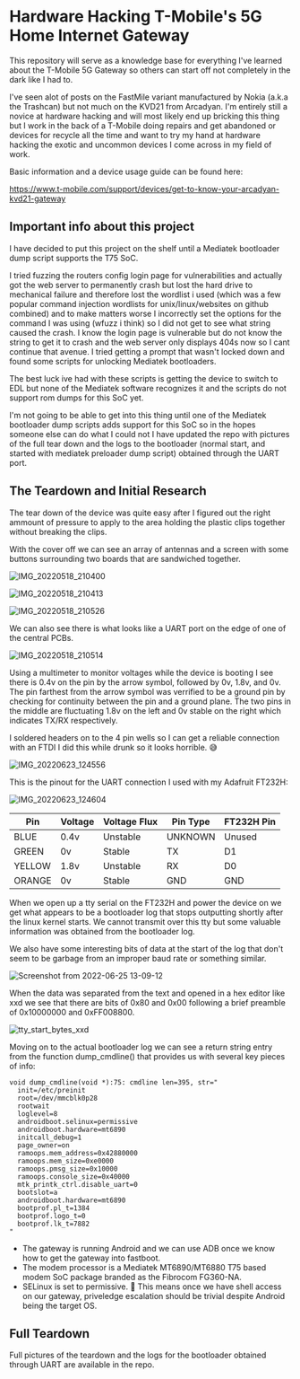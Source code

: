 # Hardware Hacking T-Mobile's 5G Home Internet Gateway

This repository will serve as a knowledge base for everything I've learned about the T-Mobile 5G Gateway so others can start off not completely in the dark like I had to. 

I've seen alot of posts on the FastMile variant manufactured by Nokia (a.k.a the Trashcan) but not much on the KVD21 from Arcadyan. I'm entirely still a novice at hardware hacking and will most likely end up bricking this thing but I work in the back of a T-Mobile doing repairs and get abandoned or devices for recycle all the time and want to try my hand at hardware hacking the exotic and uncommon devices I come across in my field of work.

Basic information and a device usage guide can be found here:

https://www.t-mobile.com/support/devices/get-to-know-your-arcadyan-kvd21-gateway

## Important info about this project
I have decided to put this project on the shelf until a Mediatek bootloader dump script supports the T75 SoC.

I tried fuzzing the routers config login page for vulnerabilities and actually got the web server to permanently crash but lost the hard drive to mechanical failure and therefore lost the wordlist i used (which was a few popular command injection wordlists for unix/linux/websites on github combined) and to make matters worse I incorrectly set the options for the command I was using (wfuzz i think) so I did not get to see what string caused the crash. 
I know the login page is vulnerable but do not know the string to get it to crash and the web server only displays 404s now so I cant continue that avenue. I tried getting a prompt that wasn't locked down and found some scripts for unlocking Mediatek bootloaders. 

The best luck ive had with these scripts is getting the device to switch to EDL but none of the Mediatek software recognizes it and the scripts do not support rom dumps for this SoC yet.

I'm not going to be able to get into this thing until one of the Mediatek bootloader dump scripts adds support for this SoC so in the hopes someone else can do what I could not I have updated the repo with pictures of the full tear down and the logs to the bootloader (normal start, and started with mediatek preloader dump script) obtained through the UART port.

## The Teardown and Initial Research

The tear down of the device was quite easy after I figured out the right ammount of pressure to apply to the area holding the plastic clips together without breaking the clips.

With the cover off we can see an array of antennas and a screen with some buttons surrounding two boards that are sandwiched together.

![IMG_20220518_210400](https://user-images.githubusercontent.com/92492482/175692799-b68fd6c1-a8f9-4520-a50d-39958ae366f3.png)

![IMG_20220518_210413](https://user-images.githubusercontent.com/92492482/175694122-59f8567f-6b46-49eb-967e-7f1ea05e275c.png)

![IMG_20220518_210526](https://user-images.githubusercontent.com/92492482/175694199-8049059e-754c-4587-a53c-4880693781cb.png)

We can also see there is what looks like a UART port on the edge of one of the central PCBs.

![IMG_20220518_210514](https://user-images.githubusercontent.com/92492482/175694322-6ba9bcff-d275-49ff-9e5e-a8e5f327c623.png)

Using a multimeter to monitor voltages while the device is booting I see there is 0.4v on the pin by the arrow symbol, followed by 0v, 1.8v, and 0v. The pin farthest from the arrow symbol was verrified to be a ground pin by checking for continuity between the pin and a ground plane. The two pins in the middle are fluctuating 1.8v on the left and 0v stable on the right which indicates TX/RX respectively.

I soldered headers on to the 4 pin wells so I can get a reliable connection with an FTDI I did this while drunk so it looks horrible. 😅 

![IMG_20220623_124556](https://user-images.githubusercontent.com/92492482/175782661-2ce847a4-dfaa-4084-92ad-9449cf00d1ca.png)

This is the pinout for the UART connection I used with my Adafruit FT232H:

![IMG_20220623_124604](https://user-images.githubusercontent.com/92492482/175780366-adf2a95a-f00f-496f-b88c-e02159b5c263.png)

Pin    | Voltage | Voltage Flux | Pin Type | FT232H Pin
-------|---------|--------------|----------|------------
BLUE   | 0.4v    | Unstable     | UNKNOWN  | Unused
GREEN  | 0v      | Stable       | TX       | D1
YELLOW | 1.8v    | Unstable     | RX       | D0
ORANGE | 0v      | Stable       | GND      | GND

When we open up a tty serial on the FT232H and power the device on we get what appears to be a bootloader log that stops outputting shortly after the linux kernel starts. We cannot transmit over this tty but some valuable information was obtained from the bootloader log.

We also have some interesting bits of data at the start of the log that don't seem to be garbage from an improper baud rate or something similar. 

![Screenshot from 2022-06-25 13-09-12](https://user-images.githubusercontent.com/92492482/175783825-1150fc69-e7e5-468d-9000-4a8c082a1fe7.png)

When the data was separated from the text and opened in a hex editor like xxd we see that there are bits of 0x80 and 0x00 following a brief preamble of 0x10000000 and 0xFF008800.

![tty_start_bytes_xxd](https://user-images.githubusercontent.com/92492482/176510915-48377904-0353-4d13-9f69-6dc97c5970f6.png)

Moving on to the actual bootloader log we can see a return string entry from  the function dump_cmdline() that provides us with several key pieces of info: 

```
void dump_cmdline(void *):75: cmdline len=395, str="
  init=/etc/preinit
  root=/dev/mmcblk0p28
  rootwait
  loglevel=8
  androidboot.selinux=permissive
  androidboot.hardware=mt6890
  initcall_debug=1
  page_owner=on
  ramoops.mem_address=0x42880000
  ramoops.mem_size=0xe0000
  ramoops.pmsg_size=0x10000
  ramoops.console_size=0x40000
  mtk_printk_ctrl.disable_uart=0
  bootslot=a
  androidboot.hardware=mt6890
  bootprof.pl_t=1384
  bootprof.logo_t=0
  bootprof.lk_t=7882
"
```

* The gateway is running Android and we can use ADB once we know how to get the gateway into fastboot.
* The modem processor is a Mediatek MT6890/MT6880 T75 based modem SoC package branded as the Fibrocom FG360-NA.
* SELinux is set to permissive. 🤣 This means once we have shell access on our gateway, priveledge escalation should be trivial despite Android being the target OS. 

## Full Teardown

Full pictures of the teardown and the logs for the bootloader obtained through UART are available in the repo.
